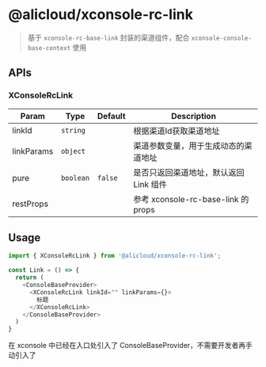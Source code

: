 # @alicloud/xconsole-rc-link

> 基于 `xconsole-rc-base-link` 封装的渠道组件，配合 `xconsole-console-base-context` 使用

## APIs

### XConsoleRcLink

| Param | Type | Default | Description |
|--------|------|---------|-------------|
|linkId|`string`||根据渠道Id获取渠道地址|
|linkParams|`object`||渠道参数变量，用于生成动态的渠道地址|
|pure|`boolean`|`false`|是否只返回渠道地址，默认返回 Link 组件|
|restProps|||参考 xconsole-rc-base-link 的 props|

## Usage

```js
import { XConsoleRcLink } from '@alicloud/xconsole-rc-link';

const Link = () => {
  return (
    <ConsoleBaseProvider>
      <XConsoleRcLink linkId="" linkParams={}>
        标题
      </XConsoleRcLink>
    </ConsoleBaseProvider>
  )
}
```

在 xconsole 中已经在入口处引入了 ConsoleBaseProvider，不需要开发者再手动引入了